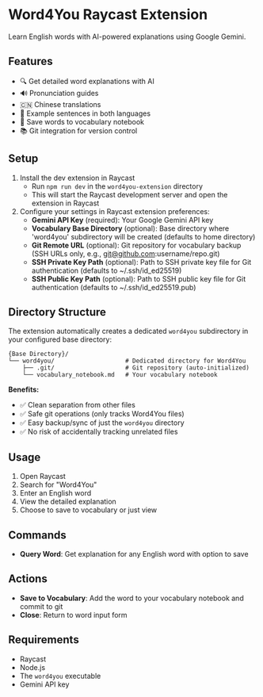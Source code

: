 # Word4You Raycast Extension

Learn English words with AI-powered explanations using Google Gemini.

## Features

- 🔍 Get detailed word explanations with AI
- 🔊 Pronunciation guides
- 🇨🇳 Chinese translations
- 📝 Example sentences in both languages
- 💾 Save words to vocabulary notebook
- 📚 Git integration for version control

## Setup

1. Install the dev extension in Raycast
   - Run `npm run dev` in the `word4you-extension` directory
   - This will start the Raycast development server and open the extension in Raycast
2. Configure your settings in Raycast extension preferences:
   - **Gemini API Key** (required): Your Google Gemini API key
   - **Vocabulary Base Directory** (optional): Base directory where 'word4you' subdirectory will be created (defaults to home directory)
   - **Git Remote URL** (optional): Git repository for vocabulary backup (SSH URLs only, e.g., git@github.com:username/repo.git)
   - **SSH Private Key Path** (optional): Path to SSH private key file for Git authentication (defaults to ~/.ssh/id_ed25519)
   - **SSH Public Key Path** (optional): Path to SSH public key file for Git authentication (defaults to ~/.ssh/id_ed25519.pub)

## Directory Structure

The extension automatically creates a dedicated `word4you` subdirectory in your configured base directory:

```
{Base Directory}/
└── word4you/                    # Dedicated directory for Word4You
    ├── .git/                    # Git repository (auto-initialized)
    └── vocabulary_notebook.md   # Your vocabulary notebook
```

**Benefits:**
- ✅ Clean separation from other files
- ✅ Safe git operations (only tracks Word4You files)
- ✅ Easy backup/sync of just the `word4you` directory
- ✅ No risk of accidentally tracking unrelated files

## Usage

1. Open Raycast
2. Search for "Word4You" 
3. Enter an English word
4. View the detailed explanation
5. Choose to save to vocabulary or just view

## Commands

- **Query Word**: Get explanation for any English word with option to save

## Actions

- **Save to Vocabulary**: Add the word to your vocabulary notebook and commit to git
- **Close**: Return to word input form

## Requirements

- Raycast
- Node.js
- The `word4you` executable
- Gemini API key